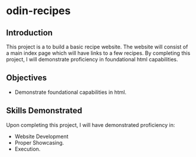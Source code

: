 # odin-recipes

## Introduction

This project is a to build a basic recipe website. The website will consist of a main index page which will have links to a few recipes. By completing this project, I will demonstrate proficiency in foundational html capabilities.

## Objectives

- Demonstrate foundational capabilities in html.

## Skills Demonstrated

Upon completing this project, I will have demonstrated proficiency in:

- Website Development
- Proper Showcasing.
- Execution.
